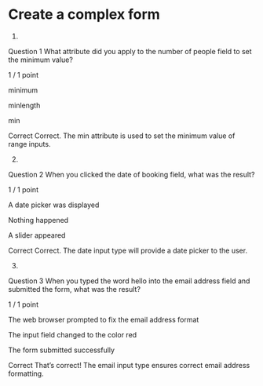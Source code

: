 <h1>Create a complex form </h1>

1.
Question 1
What attribute did you apply to the number of people field to set the minimum value?      

1 / 1 point

minimum      


minlength     


min      

Correct
Correct. The min attribute is used to set the minimum value of range inputs.      

2.
Question 2
When you clicked the date of booking field, what was the result?      

1 / 1 point

A date picker was displayed    


Nothing happened  


A slider appeared     

Correct
Correct. The date input type will provide a date picker to the user.       

3.
Question 3
When you typed the word hello into the email address field and submitted the form, what was the result?      

1 / 1 point

The web browser prompted to fix the email address format     


The input field changed to the color red      


 The form submitted successfully      

Correct
That’s correct! The email input type ensures correct email address formatting.    
